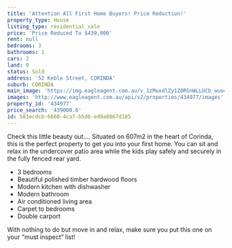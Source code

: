 ```yaml
---
title: 'Attention All First Home Buyers! Price Reduction!'
property_type: House
listing_type: residential_sale
price: 'Price Reduced To $439,000'
rent: null
bedrooms: 3
bathrooms: 1
cars: 2
land: 0
status: Sold
address: '52 Keble Street, CORINDA'
suburb: CORINDA
main_image: 'https://img.eagleagent.com.au/v_1zMuxdlZy1Z0RGnWLLUCb_wuo=/1280x854/smart/https://s3-us-west-2.amazonaws.com/eagleagent-orig/images/6819472/105828086-image-M.jpg'
images: 'http://www.eagleagent.com.au/api/v2/properties/434977/images'
property_id: '434977'
price_search: '439000.0'
id: 581ecdcb-6660-4ca7-b5d6-ed9a0867d185
---
```

Check this little beauty out….
Situated on 607m2 in the heart of Corinda, this is the perfect property to get you into your first home.  You can sit and relax in the undercover patio area while the kids play safely and securely in the fully fenced rear yard.

*  3 bedrooms
*  Beautiful polished timber hardwood floors
*  Modern kitchen with dishwasher
*  Modern bathroom
*  Air conditioned living area
*  Carpet to bedrooms
*  Double carport

With nothing to do but move in and relax, make sure you put this one on your “must inspect” list!